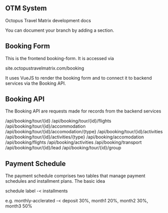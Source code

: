 ## OTM System

Octopus Travel Matrix development docs

You can document your branch by adding a section.  

## Booking Form

This is the frontend booking-form.  It is accessed via 

site.octopustravelmatrix.com/booking

It uses VueJS to render the booking form and to connect it to backend services via the Booking API.

## Booking API

The Booking API are requests made for records from the backend services

/api/booking/tour/{id}
/api/booking/tour/{id}/flights
/api/booking/tour/{id}/accommodation
/api/booking/tour/{id}/accomodation/{type}
/api/booking/tour/{id}/activities
/api/booking/tour/{id}/activities/{type}
/api/booking/accomodation
/api/booking/flights
/api/booking/activities
/api/booking/transport
/api/booking/tour/{id}/lead
/api/booking/tour/{id}/group

## Payment Schedule

The payment schedule comprises two tables that manage payment schedules and installment plans.  The basic idea 

schedule label -< installments

e.g.
monthly-acclerated -< deposit 30%, month1 20%, month2 30%, month3 50%
